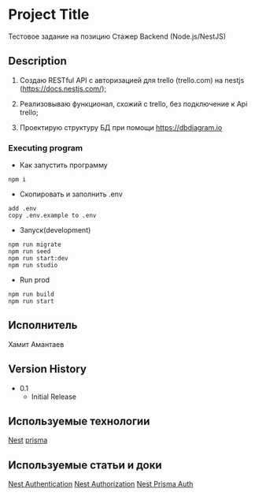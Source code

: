# Project Title

Тестовое задание на позицию Стажер Backend (Node.js/NestJS)

## Description

1. Создаю RESTful API с авторизацией для trello (trello.com) на nestjs (https://docs.nestjs.com/);

2. Реализовываю функционал, схожий с trello, без подключение к Api trello;

3. Проектирую структуру БД при помощи https://dbdiagram.io 


### Executing program

* Как запустить программу
```
npm i
```
* Скопировать и заполнить .env
```
add .env
copy .env.example to .env
```

* Запуск(development)
```
npm run migrate
npm run seed
npm run start:dev
npm run studio
```

* Run prod
```
npm run build
npm run start
```

## Исполнитель
Хамит Амантаев
## Version History
* 0.1
    * Initial Release

## Используемые технологии
[Nest](https://docs.nestjs.com/)
[prisma](https://www.prisma.io/)


## Используемые статьи и доки
[Nest Authentication](https://docs.nestjs.com/security/authentication)
[Nest Authorization](https://docs.nestjs.com/security/authorization)
[Nest Prisma Auth](https://www.prisma.io/blog/nestjs-prisma-authentication-7D056s1s0k3l)